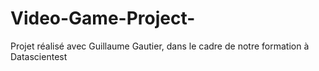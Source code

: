 # Video-Game-Project-
Projet réalisé avec Guillaume Gautier, dans le cadre de notre formation à Datascientest
